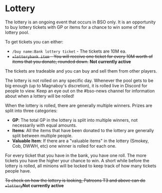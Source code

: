 # Lottery

The lottery is an ongoing event that occurs in BSO only. It is an opportunity to buy lottery tickets with GP or items for a chance to win some of the lottery pool.

To get tickets you can either:

* `/buy name:Bank lottery ticket` - The tickets are 10M ea.
* ~~`=lotterybank item` - You will receive one ticket for every 10M worth of items that you donate, rounded down.~~ **Not currently active**

The tickets are tradeable and you can buy and sell them from other players.

The lottery is not rolled on any specific day. Whenever the pool gets to be big enough (up to Magnaboy's discretion), it is rolled live in Discord for people to view. Keep an eye out on the #bso-news channel for information about when a lottery will be rolled!

When the lottery is rolled, there are generally multiple winners. Prizes are split into three categories:

* **GP**: The total GP in the lottery is split into multiple winners, not necessarily with equal amounts.
* **Items**: All the items that have been donated to the lottery are generally split between multiple people.
* **Valuable Item**: If there are a "valuable items" in the lottery (Smokey, Cob, DWWH, etc) one winner is rolled for each one.

For every ticket that you have in the bank, you have one roll. The more tickets you have the higher your chance to win. A short while before the lottery is rolled, all minions will be locked to keep track of how many tickets people have.

~~To check on how the lottery is looking, Patreons T3 and above can do `=lottery`~~**Not currently active**
